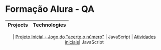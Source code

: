 # Formação Alura - QA 
 
<div  align="center" dir="auto"> 
  
|Projects|Technologies | 
|--|--| 

| [Projeto Inicial - Jogo do "acerte o número"](https://github.com/antoniobigas/Forma--o-Alura---QA-/tree/main/Projeto%20Inicial)  | JavaScript
| [Atividades iniciais](https://github.com/antoniobigas/Forma--o-Alura---QA-/tree/main/Desafio%20Inicial/logica-js-projeto_inicial)| JavaScript



</div>
